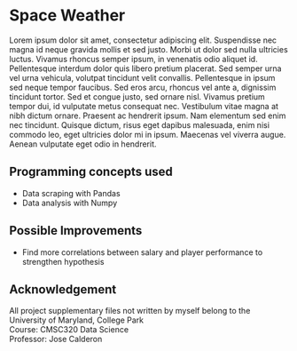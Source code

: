 # Space Weather

Lorem ipsum dolor sit amet, consectetur adipiscing elit. Suspendisse nec magna id neque gravida mollis et sed justo. Morbi ut dolor sed nulla ultricies luctus. Vivamus rhoncus semper ipsum, in venenatis odio aliquet id. Pellentesque interdum dolor quis libero pretium placerat. Sed semper urna vel urna vehicula, volutpat tincidunt velit convallis. Pellentesque in ipsum sed neque tempor faucibus. Sed eros arcu, rhoncus vel ante a, dignissim tincidunt tortor. Sed et congue justo, sed ornare nisl. Vivamus pretium tempor dui, id vulputate metus consequat nec. Vestibulum vitae magna at nibh dictum ornare. Praesent ac hendrerit ipsum. Nam elementum sed enim nec tincidunt. Quisque dictum, risus eget dapibus malesuada, enim nisi commodo leo, eget ultricies dolor mi in ipsum. Maecenas vel viverra augue. Aenean vulputate eget odio in hendrerit. 

## Programming concepts used
- Data scraping with Pandas
- Data analysis with Numpy

## Possible Improvements
- Find more correlations between salary and player performance to strengthen hypothesis

## Acknowledgement
All project supplementary files not written by myself belong to the University of Maryland, College Park  
Course: CMSC320 Data Science  
Professor: Jose Calderon  
